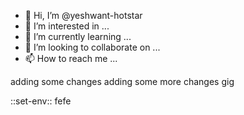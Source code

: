 - 👋 Hi, I’m @yeshwant-hotstar
- 👀 I’m interested in ...
- 🌱 I’m currently learning ...
- 💞️ I’m looking to collaborate on ...
- 📫 How to reach me ...

<!---
yeshwant-hotstar/yeshwant-hotstar is a ✨ special ✨ repository because its `README.md` (this file) appears on your GitHub profile.
You can click the Preview link to take a look at your changes.
--->
adding some changes
adding some more changes
gig

::set-env::
fefe